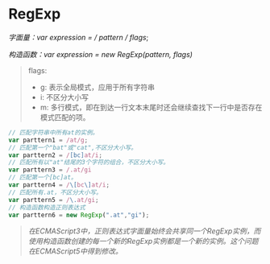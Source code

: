 # RegExp

*字面量：var expression = / pattern / flags*;

*构造函数：var expression = new RegExp(pattern, flags)*

> flags:
> * g: 表示全局模式，应用于所有字符串
> * i: 不区分大小写
> * m: 多行模式，即在到达一行文本末尾时还会继续查找下一行中是否存在模式匹配的项。

``` javascript
// 匹配字符串中所有at的实例。
var parttern1 = /at/g;
// 匹配第一个"bat"或"cat",不区分大小写。
var parttern2 = /[bc]at/i;
// 匹配所有以"at"结尾的3个字符的组合，不区分大小写。
var parttern3 = /.at/gi
// 匹配第一个[bc]at。
var parttern4 = /\[bc\]at/i;
// 匹配所有.at，不区分大小写。
var parttern5 = /\.at/gi;
// 构造函数构造正则表达式
var parttern6 = new RegExp(".at","gi");
```

> *在ECMAScript3中，正则表达式字面量始终会共享同一个RegExp实例，而使用构造函数创建的每一个新的RegExp实例都是一个新的实例。这个问题在ECMAScript5中得到修改。*

